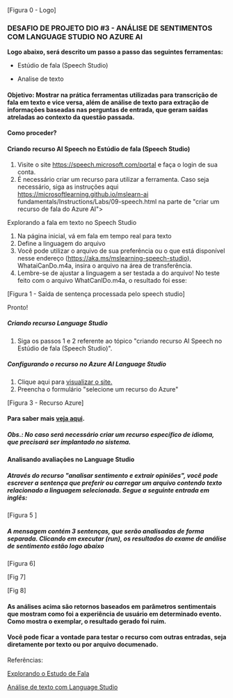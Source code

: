 [Figura 0 - Logo] 

### DESAFIO DE PROJETO DIO #3 - ANÁLISE DE SENTIMENTOS COM LANGUAGE STUDIO NO AZURE AI

**Logo abaixo, será descrito um passo a passo das seguintes ferramentas:** 

* Estúdio de fala (Speech Studio)

* Analise de texto 

#### Objetivo: Mostrar na prática ferramentas utilizadas para transcrição de fala em texto e vice versa, além de análise de texto para extração de informações baseadas nas perguntas de entrada, que geram saídas atreladas ao contexto da questão passada. 

#### Como proceder?

#### Criando recurso AI Speech no Estúdio de fala (Speech Studio)

1. Visite o site https://speech.microsoft.com/portal e faça o login de sua conta. 
2. É necessário criar um recurso para utilizar a ferramenta. Caso seja necessário, siga as instruções aqui https://microsoftlearning.github.io/mslearn-ai fundamentals/Instructions/Labs/09-speech.html na parte de "criar um recurso de fala do Azure AI">

Explorando a fala em texto no Speech Studio

1. Na página inicial, vá em fala em tempo real para texto
2. Define a linguagem do arquivo
3. Você pode utilizar o arquivo de sua preferência ou o que está disponível nesse endereço (https://aka.ms/mslearning-speech-studio), WhataiCanDo.m4a, insira o arquivo na área de transferência. 
4. Lembre-se de ajustar a linguagem a ser testada a do arquivo!
No teste feito com o arquivo WhatCanIDo.m4a, o resultado foi esse:

[Figura 1 - Saída de sentença processada pelo speech studio]

Pronto!

##### Criando recurso Language Studio

1. Siga os passos 1 e 2 referente ao tópico "criando recurso AI Speech no Estúdio de fala (Speech Studio)".

##### Configurando o recurso no Azure AI Language Studio

1. Clique aqui para [visualizar o site.](https://language.cognitive.azure.com)
2. Preencha o formulário "selecione um recurso do Azure"

[Figura 3 - Recurso Azure]

#### Para saber mais [veja aqui](https://microsoftlearning.github.io/mslearn-ai-fundamentals/Instructions/Labs/06-text-analysis.html).

##### Obs.: No caso será necessário criar um recurso específico de idioma, que precisará ser implantado no sistema. 

#### Analisando avaliações no Language Studio

##### Através do recurso "analisar sentimento e extrair opiniões", você pode escrever a sentença que preferir ou carregar um arquivo contendo texto relacionado a linguagem selecionada. Segue a seguinte entrada em inglês: 

[Figura 5 ]

##### A mensagem contém 3 sentenças, que serão analisadas de forma separada. Clicando em executar (run), os resultados do exame de análise de sentimento estão logo abaixo

[Figura 6]

[Fig 7]

[Fig 8]

#### As análises acima são retornos baseados em parâmetros sentimentais que mostram como foi a experiência de usuário em determinado evento. Como mostra o exemplar, o resultado gerado foi ruim.

#### Você pode ficar a vontade para testar o recurso com outras entradas, seja diretamente por texto ou por arquivo documenado. 

Referências:

[Explorando o Estudo de Fala](https://microsoftlearning.github.io/mslearn-ai-fundamentals/Instructions/Labs/09-speech.html)
&nbsp;

[Análise de texto com Language Studio](https://microsoftlearning.github.io/mslearn-ai-fundamentals/Instructions/Labs/06-text-analysis.html)
